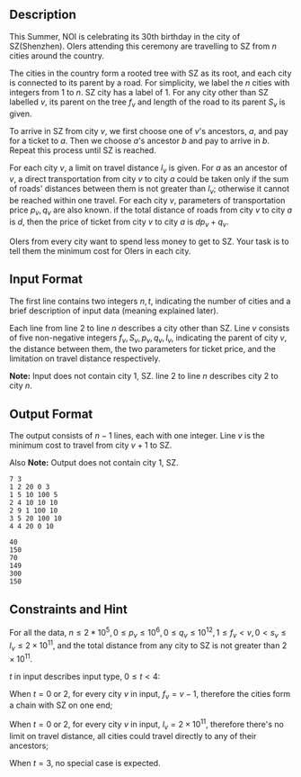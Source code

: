 ## Description

This Summer, NOI is celebrating its 30th birthday in the city of SZ(Shenzhen). OIers attending this ceremony are travelling to SZ from $n$ cities around the country. 

The cities in the country form a rooted tree with SZ as its root, and each city is connected to its parent by a road. For simplicity, we label the $n$ cities with integers from $1$ to $n$. SZ city has a label of $1$. For any city other than SZ labelled $v$, its parent on the tree $f_v$ and length of the road to its parent $S_v$ is given. 

To arrive in SZ from city $v$, we first choose one of $v$'s ancestors, $a$, and pay for a ticket to $a$. Then we choose $a$'s ancestor $b$ and pay to arrive in $b$. Repeat this process until SZ is reached. 

For each city $v$, a limit on travel distance $l_v$ is given. For $a$ as an ancestor of $v$, a direct transportation from city $v$ to city $a$ could be taken only if the sum of roads' distances between them is not greater than $l_v$; otherwise it cannot be reached within one travel. For each city $v$, parameters of transportation price $p_v,q_v$ are also known. if the total distance of roads from city $v$ to city $a$ is $d$, then the price of ticket from city $v$ to city $a$ is $dp_v+q_v$. 

OIers from every city want to spend less money to get to SZ. Your task is to tell them the minimum cost for OIers in each city.

## Input Format

The first line contains two integers $n,t$, indicating the number of cities and a brief description of input data (meaning explained later).

Each line from line $2$ to line $n$ describes a city other than SZ. Line $v$ consists of five non-negative integers $f_v,S_v,p_v,q_v,l_v$, indicating the parent of city $v$, the distance between them, the two parameters for ticket price, and the limitation on travel distance respectively.

**Note:** Input does not contain city $1$, SZ. line $2$ to line $n$ describes city $2$ to city $n$.

## Output Format

The output consists of $n-1$ lines, each with one integer. Line $v$ is the minimum cost to travel from city $v+1$ to SZ.

Also **Note:** Output does not contain city $1$, SZ.

```input1
7 3
1 2 20 0 3
1 5 10 100 5
2 4 10 10 10
2 9 1 100 10
3 5 20 100 10
4 4 20 0 10
```
```output1
40
150
70
149
300
150
```

## Constraints and Hint

For all the data, $n \leq 2*10^5,0 \leq p_v \leq 10^6,0 \leq q_v \leq 10^{12},1 \leq f_v < v,0 < s_v \leq l_v \leq 2 \times 10^{11}$, and the total distance from any city to SZ is not greater than $2 \times 10^{11}$.

$t$ in input describes input type, $0 \leq t < 4$:

When $t=0$ or $2$, for every city $v$ in input, $f_v=v-1$, therefore the cities form a chain with SZ on one end;

When $t=0$ or $2$, for every city $v$ in input, $l_v=2 \times 10^{11}$, therefore there's no limit on travel distance, all cities could travel directly to any of their ancestors;

When $t=3$, no special case is expected.
